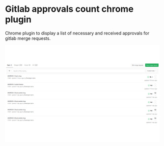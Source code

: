 # Gitlab approvals count chrome plugin

Chrome plugin to display a list of necessary and received approvals for gitlab merge requests.

![screenshot](./screenshot.png)
